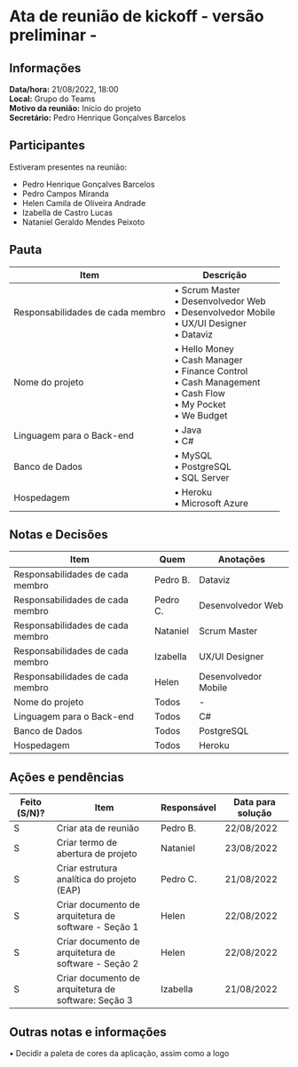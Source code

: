# Ata de reunião de kickoff - versão preliminar -
  
## Informações
**Data/hora:** 21/08/2022, 18:00  
**Local:** Grupo do Teams  
**Motivo da reunião:** Início do projeto   
**Secretário:** Pedro Henrique Gonçalves Barcelos

## Participantes
Estiveram presentes na reunião:
- Pedro Henrique Gonçalves Barcelos
- Pedro Campos Miranda
- Helen Camila de Oliveira Andrade
- Izabella de Castro Lucas
- Nataniel Geraldo Mendes Peixoto

## Pauta

Item | Descrição
---- | ----
Responsabilidades de cada membro | • Scrum Master <br>• Desenvolvedor Web <br>• Desenvolvedor Mobile <br>• UX/UI Designer <br>• Dataviz  
Nome do projeto | • Hello Money <br>• Cash Manager <br>• Finance Control <br>• Cash Management<br>• Cash Flow <br>• My Pocket <br>• We Budget
Linguagem para o Back-end | • Java <br>• C#
Banco de Dados | • MySQL <br> • PostgreSQL <br>• SQL Server
Hospedagem | • Heroku <br> • Microsoft Azure

## Notas e Decisões
Item | Quem | Anotações |
---- | ---- | ---- |
Responsabilidades de cada membro | Pedro B. | Dataviz |
Responsabilidades de cada membro | Pedro C. | Desenvolvedor Web |
Responsabilidades de cada membro | Nataniel | Scrum Master |
Responsabilidades de cada membro | Izabella | UX/UI Designer |
Responsabilidades de cada membro | Helen | Desenvolvedor Mobile |
Nome do projeto | Todos | - |
Linguagem para o Back-end | Todos | C# |
Banco de Dados | Todos | PostgreSQL |
Hospedagem | Todos | Heroku |



## Ações e pendências
| Feito (S/N)? | Item | Responsável | Data para solução |
| ---- | ---- | ---- | ---- |
| S | Criar ata de reunião | Pedro B. | 22/08/2022 |
| S | Criar termo de abertura de projeto | Nataniel | 23/08/2022 |
| S | Criar estrutura analítica do projeto (EAP) | Pedro C. | 21/08/2022 |
| S | Criar documento de arquitetura de software - Seção 1  | Helen | 22/08/2022 |
| S | Criar documento de arquitetura de software - Seção 2  | Helen | 22/08/2022 |
| S | Criar documento de arquitetura de software: Seção  3 | Izabella | 21/08/2022 |

## Outras notas e informações
• Decidir a paleta de cores da aplicação, assim como a logo

